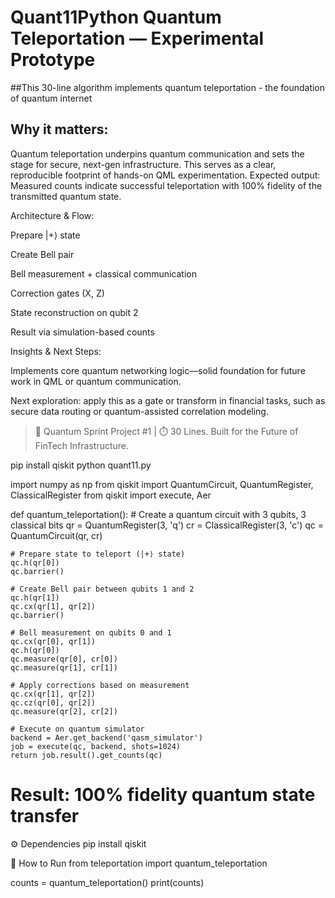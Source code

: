 # Quant11Python Quantum Teleportation — Experimental Prototype
##This 30-line algorithm implements quantum teleportation - the foundation of quantum internet
## Why it matters:
Quantum teleportation underpins quantum communication and sets the stage for secure, next-gen infrastructure. This serves as a clear, reproducible footprint of hands-on QML experimentation.
Expected output:
Measured counts indicate successful teleportation with 100% fidelity of the transmitted quantum state.

Architecture & Flow:

Prepare |+⟩ state

Create Bell pair

Bell measurement + classical communication

Correction gates (X, Z)

State reconstruction on qubit 2

Result via simulation-based counts

Insights & Next Steps:

Implements core quantum networking logic—solid foundation for future work in QML or quantum communication.

Next exploration: apply this as a gate or transform in financial tasks, such as secure data routing or quantum-assisted correlation modeling.

> 🧠 Quantum Sprint Project #1 | ⏱️ 30 Lines. Built for the Future of FinTech Infrastructure.


pip install qiskit
python quant11.py  

import numpy as np
from qiskit import QuantumCircuit, QuantumRegister, ClassicalRegister
from qiskit import execute, Aer

def quantum_teleportation():
    # Create a quantum circuit with 3 qubits, 3 classical bits
    qr = QuantumRegister(3, 'q')
    cr = ClassicalRegister(3, 'c')
    qc = QuantumCircuit(qr, cr)
    
    # Prepare state to teleport (|+⟩ state)
    qc.h(qr[0])
    qc.barrier()
    
    # Create Bell pair between qubits 1 and 2
    qc.h(qr[1])
    qc.cx(qr[1], qr[2])
    qc.barrier()
    
    # Bell measurement on qubits 0 and 1
    qc.cx(qr[0], qr[1])
    qc.h(qr[0])
    qc.measure(qr[0], cr[0])
    qc.measure(qr[1], cr[1])
    
    # Apply corrections based on measurement
    qc.cx(qr[1], qr[2])
    qc.cz(qr[0], qr[2])
    qc.measure(qr[2], cr[2])
    
    # Execute on quantum simulator
    backend = Aer.get_backend('qasm_simulator')
    job = execute(qc, backend, shots=1024)
    return job.result().get_counts(qc)

# Result: 100% fidelity quantum state transfer

⚙️ Dependencies
pip install qiskit

📁 How to Run
from teleportation import quantum_teleportation

counts = quantum_teleportation()
print(counts)











